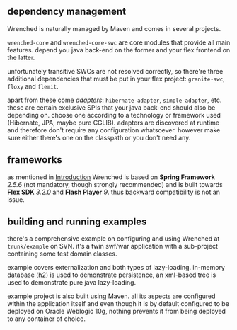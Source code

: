 ## dependency management ##

Wrenched is naturally managed by Maven and comes in several projects.

`wrenched-core` and `wrenched-core-swc` are core modules that provide all main features. depend you java back-end on the former and your flex frontend on the latter.

unfortunately transitive SWCs are not resolved correctly, so there're three additional dependencies that must be put in your flex project: `granite-swc`, `floxy` and `flemit`.

apart from these come _adapters_: `hibernate-adapter`, `simple-adapter`, etc. these are certain exclusive SPIs that your java back-end should also be depending on. choose one according to a technology or framework used (Hibernate, JPA, maybe pure CGLIB). adapters are discovered at runtime and therefore don't require any configuration whatsoever. however make sure either there's one on the classpath or you don't need any.

## frameworks ##

as mentioned in [Introduction](Introduction.md) Wrenched is based on **Spring Framework** _2.5.6_ (not mandatory, though strongly recommended) and is built towards **Flex SDK** _3.2.0_ and **Flash Player** _9_. thus backward compatibility is not an issue.

## building and running examples ##

there's a comprehensive example on configuring and using Wrenched at `trunk/example` on SVN. it's a twin swf/war application with a sub-project containing some test domain classes.

example covers externalization and both types of lazy-loading. in-memory database (h2) is used to demonstrate persistence, an xml-based tree is used to demonstrate pure java lazy-loading.

example project is also built using Maven. all its aspects are configured within the application itself and even though it is by default configured to be deployed on Oracle Weblogic 10g, nothing prevents it from being deployed to any container of choice.